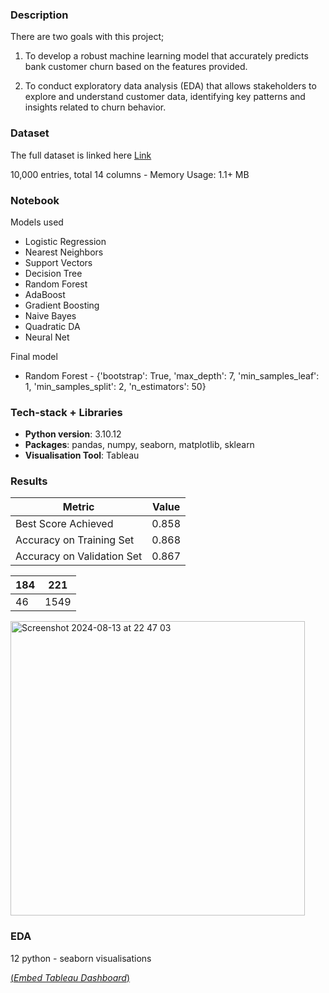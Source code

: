 ### Description

There are two goals with this project;

1) To develop a robust machine learning model that accurately predicts bank customer churn based on the features provided.

2) To conduct exploratory data analysis (EDA) that allows stakeholders to explore and understand customer data, identifying key patterns and insights related to churn behavior.

### Dataset

The full dataset is linked here [Link](https://www.kaggle.com/datasets/divu2001/customer-churn-rate?select=Churn_Modelling.csv)

10,000 entries, total 14 columns - Memory Usage: 1.1+ MB

### Notebook

Models used 

- Logistic Regression
- Nearest Neighbors
- Support Vectors
- Decision Tree
- Random Forest
- AdaBoost
- Gradient Boosting
- Naive Bayes
- Quadratic DA
- Neural Net

Final model

- Random Forest - {'bootstrap': True, 'max_depth': 7, 'min_samples_leaf': 1, 'min_samples_split': 2, 'n_estimators': 50}

### Tech-stack + Libraries

- **Python version**: 3.10.12
- **Packages**: pandas, numpy, seaborn, matplotlib, sklearn
- **Visualisation Tool**: Tableau

### **Results**

| Metric | Value |
| --- | --- |
| Best Score Achieved | 0.858 |
| Accuracy on Training Set | 0.868 |
| Accuracy on Validation Set | 0.867 |

| 184 | 221 |
| --- | --- |
| 46 | 1549 |

<img width="471" alt="Screenshot 2024-08-13 at 22 47 03" src="https://github.com/user-attachments/assets/b80bb237-4d05-4d2e-8d47-764388a8d9f1">

### EDA

12 python - seaborn visualisations

[(*Embed Tableau Dashboard*)](https://github.com/dinkwiz/tableau_embed?tab=readme-ov-file)
